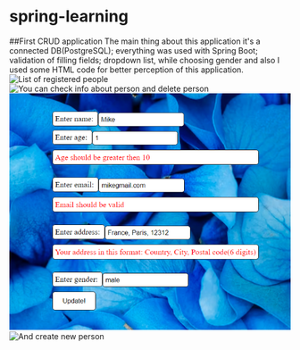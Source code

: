 # spring-learning
##First CRUD application
The main thing about this application it's a connected DB(PostgreSQL); everything was used with Spring Boot; validation of filling fields;
dropdown list, while choosing gender and also I used some HTML code for better perception of this application.
![List of registered people](screenshots/Show-page.bmp.png)
![You can check info about person and delete person](screenshots/Person-info.png)
![Update info about person](screenshots/Updating.png)
![And create new person](spring-learing/screenshots/Show-page.png)
